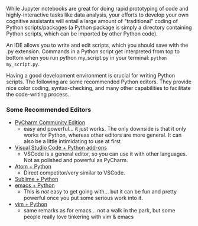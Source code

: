 While Jupyter notebooks are great for doing rapid prototyping of code and highly-interactive tasks like data analysis, your efforts to 
develop your own cognitive assistants will entail a large amount of "traditional" coding of Python scripts/packages (a Python package is 
simply a directory containing Python scripts, which can be imported by other Python code).

An IDE allows you to write and edit scripts, which you should save with the .py extension. Commands in a Python script get interpreted 
from top to bottom when you run python my_script.py in your terminal: `python my_script.py`.

Having a good development environment is crucial for writing Python scripts. The following are some recommended Python editors. They 
provide nice color coding, syntax-checking, and many other capabilities to facilitate the code-writing process.

### Some Recommended Editors
  - [PyCharm Community Edition](https://www.jetbrains.com/pycharm/download/#section=windows)
     - easy and powerful... it just works. The only downside is that it only works for Python, whereas other editors are more general. It can also be a little intimidating to use at first
  - [Visual Studio Code + Python add-ons](https://code.visualstudio.com/docs/languages/python)
     - VSCode is a general editor, so you can use it with other languages. Not as polished and powerful as PyCharm.
  - [Atom + Python](http://www.marinamele.com/install-and-configure-atom-editor-for-python)
     - Direct competitor/very similar to VSCode. 
  - [Sublime + Python](https://realpython.com/blog/python/setting-up-sublime-text-3-for-full-stack-python-development/)
  - [emacs + Python](https://realpython.com/blog/python/emacs-the-best-python-editor/) 
     - This is *not* easy to get going with... but it can be fun and pretty powerful once you put some serious work into it.
  - [vim + Python](https://realpython.com/blog/python/vim-and-python-a-match-made-in-heaven/) 
     - same remarks as for emacs... not a walk in the park, but some people really love tinkering with vim & emacs
